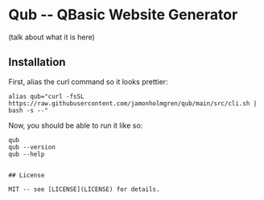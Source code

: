 # Qub -- QBasic Website Generator

(talk about what it is here)

## Installation

First, alias the curl command so it looks prettier:

```
alias qub="curl -fsSL https://raw.githubusercontent.com/jamonholmgren/qub/main/src/cli.sh | bash -s --"
```

Now, you should be able to run it like so:

```
qub
qub --version
qub --help
```

```

## License

MIT -- see [LICENSE](LICENSE) for details.
```
